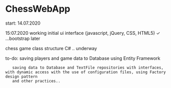 # ChessWebApp

start: 14.07.2020

15:07.2020
working initial ui interface (javascript, jQuery, CSS, HTML5) ✓  ...bootstrap later

chess game class structure C# .. underway




to-do: saving players and game data to Database using Entity Framework

       saving data to Database and TextFile repositories with interfaces, with dynamic access with the use of configuration files, using Factory design pattern
       and other practices..
